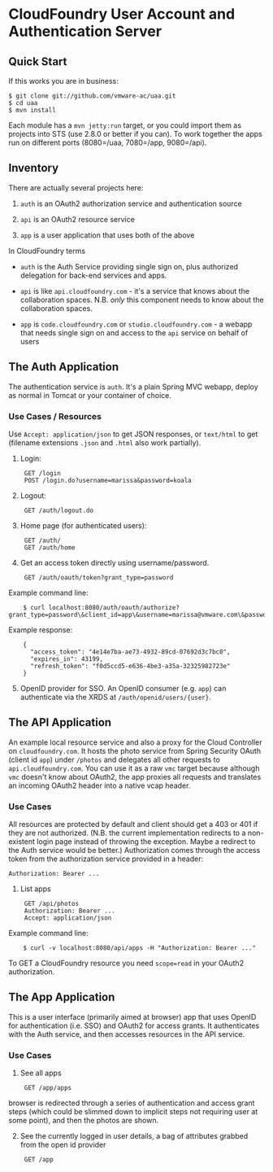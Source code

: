 # CloudFoundry User Account and Authentication Server

## Quick Start

If this works you are in business:

    $ git clone git://github.com/vmware-ac/uaa.git
    $ cd uaa
    $ mvn install
	
Each module has a `mvn jetty:run` target, or you could import them as
projects into STS (use 2.8.0 or better if you can).  To work together
the apps run on different ports (8080=/uaa, 7080=/app, 9080=/api).

## Inventory

There are actually several projects here:

1. `auth` is an OAuth2 authorization service and authentication source

2. `api` is an OAuth2 resource service

3. `app` is a user application that uses both of the above

In CloudFoundry terms

* `auth` is the Auth Service providing single sign on, plus authorized
  delegation for back-end services and apps.

* `api` is like `api.cloudfoundry.com` - it's a service that knows
  about the collaboration spaces.  N.B. *only* this component needs to
  know about the collaboration spaces.

* `app` is `code.cloudfoundry.com` or `studio.cloudfoundry.com` - a
  webapp that needs single sign on and access to the `api` service on
  behalf of users

## The Auth Application

The authentication service is `auth`.  It's a plain Spring MVC webapp,
deploy as normal in Tomcat or your container of choice.

### Use Cases / Resources

Use `Accept: application/json` to get JSON responses, or `text/html`
to get (filename extensions `.json` and `.html` also work partially).

1. Login: 

        GET /login
        POST /login.do?username=marissa&password=koala

2. Logout:

        GET /auth/logout.do

3. Home page (for authenticated users):

        GET /auth/
        GET /auth/home

4. Get an access token directly using username/password.  

        GET /auth/oauth/token?grant_type=password

  Example command line:

        $ curl localhost:8080/auth/oauth/authorize?grant_type=password\&client_id=app\&username=marissa@vmware.com\&password=koala\&response_type=code\&scope=read_photos

  Example response:

        {
          "access_token": "4e14e7ba-ae73-4932-89cd-07692d3c7bc0",
          "expires_in": 43199,
          "refresh_token": "f0d5ccd5-e636-4be3-a35a-32325982723e"
        }

5. OpenID provider for SSO.  An OpenID consumer (e.g. `app`) can
authenticate via the XRDS at `/auth/openid/users/{user}`.

## The API Application

An example local resource service and also a proxy for the Cloud
Controller on `cloudfoundry.com`.  It hosts the photo service from
Spring Security OAuth (client id `app`) under `/photos` and delegates
all other requests to `api.cloudfoundry.com`.  You can use it as a raw
`vmc` target because although `vmc` doesn't know about OAuth2, the app
proxies all requests and translates an incoming OAuth2 header into a
native vcap header.

### Use Cases

All resources are protected by default and client should get a 403 or
401 if they are not authorized.  (N.B. the current implementation
redirects to a non-existent login page instead of throwing the
exception.  Maybe a redirect to the Auth service would be better.)
Authorization comes through the access token from the authorization
service provided in a header:

    Authorization: Bearer ...

1. List apps

        GET /api/photos
        Authorization: Bearer ...
        Accept: application/json

  Example command line: 

        $ curl -v localhost:8080/api/apps -H "Authorization: Bearer ..."

To GET a CloudFoundry resource you need `scope=read` in your
OAuth2 authorization.

## The App Application

This is a user interface (primarily aimed at browser) app that uses
OpenID for authentication (i.e. SSO) and OAuth2 for access grants.  It
authenticates with the Auth service, and then accesses resources in
the API service.

### Use Cases

1. See all apps

        GET /app/apps	

  browser is redirected through a series of authentication and access
  grant steps (which could be slimmed down to implicit steps not
  requiring user at some point), and then the photos are shown.

2. See the currently logged in user details, a bag of attributes
grabbed from the open id provider

        GET /app
